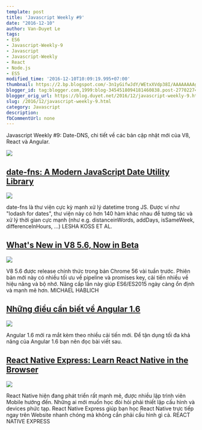 ```yaml
---
template: post
title: 'Javascript Weekly #9'
date: "2016-12-10"
author: Van-Duyet Le
tags:
- ES6
- Javascript-Weekly-9
- Javascript
- Javascript-Weekly
- React
- Node.js
- ES5
modified_time: '2016-12-10T10:09:19.995+07:00'
thumbnail: https://2.bp.blogspot.com/-3n1yGifwJdY/WEtxXVdp38I/AAAAAAAAgt4/ijum1QPHo6ENxNmPawMuGeKyxKfw2tfEACLcB/s1600/Screenshot%2Bfrom%2B2016-12-10%2B10-06-59.png
blogger_id: tag:blogger.com,1999:blog-3454518094181460838.post-2770227424011044110
blogger_orig_url: https://blog.duyet.net/2016/12/javascript-weekly-9.html
slug: /2016/12/javascript-weekly-9.html
category: Javascript
description: 
fbCommentUrl: none
---
```


Javascript Weekly #9: Date-DNS, chi tiết về các bản cập nhật mới của V8, React và Angular.

[![](https://2.bp.blogspot.com/-3n1yGifwJdY/WEtxXVdp38I/AAAAAAAAgt4/ijum1QPHo6ENxNmPawMuGeKyxKfw2tfEACLcB/s1600/Screenshot%2Bfrom%2B2016-12-10%2B10-06-59.png)](https://blog.duyet.net/2016/12/javascript-weekly-9.html)

## [date-fns: A Modern JavaScript Date Utility Library](https://date-fns.org/) ##

[![](https://3.bp.blogspot.com/-yLDLAdbx6Og/WEtt2bAUIoI/AAAAAAAAgtY/GX4RTsrbst4kkRpLzvt2b69VfZxF1ODRwCK4B/s320/14921202.png)](https://3.bp.blogspot.com/-yLDLAdbx6Og/WEtt2bAUIoI/AAAAAAAAgtY/GX4RTsrbst4kkRpLzvt2b69VfZxF1ODRwCK4B/s1600/14921202.png)

date-fns là thư viện cực kỳ mạnh xử lý datetime trong JS. Được ví như "lodash for dates", thư viện này có hơn 140  hàm khác nhau để tương tác và xử lý thời gian cực mạnh (như e.g. distanceinWords, addDays, isSameWeek, differenceInHours, ...)
LESHA KOSS ET AL.
[
](http://v8project.blogspot.com/2016/12/v8-release-56.html?utm_source=duyetdev.com&amp;utm_medium=blog)
## [What's New in V8 5.6, Now in Beta](http://v8project.blogspot.com/2016/12/v8-release-56.html?utm_source=duyetdev.com&amp;utm_medium=blog) ##

[![](https://2.bp.blogspot.com/-GElONXnUgms/WEtun8WBVmI/AAAAAAAAgtg/bS6X0vONX5YXcwyHWPtsjA3dvF3Lhi1kQCK4B/s640/EScomparison.png)](https://2.bp.blogspot.com/-GElONXnUgms/WEtun8WBVmI/AAAAAAAAgtg/bS6X0vONX5YXcwyHWPtsjA3dvF3Lhi1kQCK4B/s1600/EScomparison.png)

V8 5.6 được release chính thức trong bản Chrome 56 vài tuần trước. Phiên bản mới này có nhiều tối ưu về pipeline và promises key, cải tiến nhiều về hiệu năng và bộ nhớ. Nâng cấp lần này giúp ES6/ES2015 ngày càng ổn định và mạnh mẽ hơn.
MICHAEL HABLICH

## [Những điều cần biết về Angular 1.6](https://toddmotto.com/angular-1-6-is-here?utm_source=duyetdev.com&amp;utm_medium=blog) ##

[![](https://2.bp.blogspot.com/-Xt-Zia27krk/WEtvVmF64vI/AAAAAAAAgts/r3R03jiGkkIljpYA8h3hmZPk6h18jy2mgCK4B/s1600/courses-logo.png)](https://2.bp.blogspot.com/-Xt-Zia27krk/WEtvVmF64vI/AAAAAAAAgts/r3R03jiGkkIljpYA8h3hmZPk6h18jy2mgCK4B/s1600/courses-logo.png)

Angular 1.6 mới ra mắt kèm theo nhiều cải tiến mới. Để tận dụng tối đa khả năng của Angular 1.6 bạn nên đọc bài viết sau.
[
](http://www.reactnativeexpress.com/?utm_source=duyetdev.com&amp;utm_medium=blog)
## [React Native Express: Learn React Native in the Browser](http://www.reactnativeexpress.com/?utm_source=duyetdev.com&amp;utm_medium=blog) ##

![](https://2.bp.blogspot.com/-YBprkUHpWlw/WEtwYLcstlI/AAAAAAAAgt0/mek0Pr9mFA078DpQZSsMIk3c6n0DhEFLQCLcB/s1600/Screenshot%2Bfrom%2B2016-12-10%2B10-02-40.png)

React Native hiện đang phát triển rất mạnh mẽ, được nhiều lập trình viên Mobile hướng đến. Những ai mới muốn học đòi hỏi phải thiết lập cấu hình và devices phức tạp. React Native Express giúp bạn học React Native trực tiếp ngay trên Website nhanh chóng mà không cần phải cấu hình gì cả.
REACT NATIVE EXPRESS
